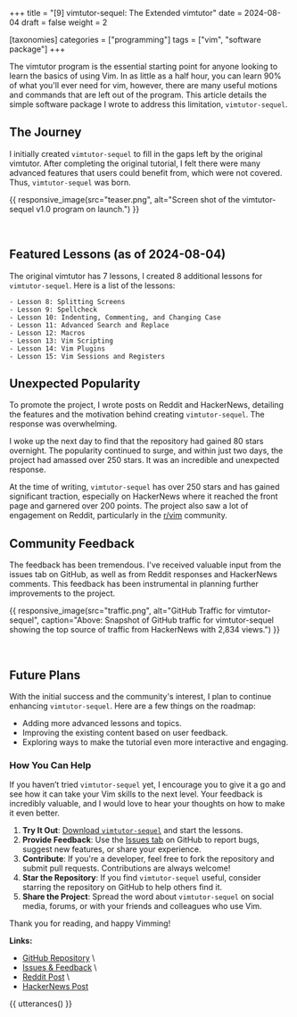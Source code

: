+++
title = "[9] vimtutor-sequel: The Extended vimtutor"
date = 2024-08-04
draft = false
weight = 2 

[taxonomies]
categories = ["programming"]
tags = ["vim", "software package"]
+++

The vimtutor program is the essential starting point for anyone looking to learn the basics of using Vim. In as little as a half hour, you can learn 90% of what you'll ever need for vim, however, there are many useful motions and commands that are left out of the program. This article details the simple software package I wrote to address this limitation, `vimtutor-sequel`.

<!-- more -->

## The Journey

I initially created `vimtutor-sequel` to fill in the gaps left by the original vimtutor. After completing the original tutorial, I felt there were many advanced features that users could benefit from, which were not covered. Thus, `vimtutor-sequel` was born.

{{ responsive_image(src="teaser.png", alt="Screen shot of the vimtutor-sequel v1.0 program on launch.") }}

<br>

## Featured Lessons (as of 2024-08-04)

The original vimtutor has 7 lessons, I created 8 additional lessons for `vimtutor-sequel`. Here is a list of the lessons:

```
- Lesson 8: Splitting Screens
- Lesson 9: Spellcheck
- Lesson 10: Indenting, Commenting, and Changing Case
- Lesson 11: Advanced Search and Replace
- Lesson 12: Macros
- Lesson 13: Vim Scripting
- Lesson 14: Vim Plugins
- Lesson 15: Vim Sessions and Registers
```

## Unexpected Popularity

To promote the project, I wrote posts on Reddit and HackerNews, detailing the features and the motivation behind creating `vimtutor-sequel`. The response was overwhelming.

I woke up the next day to find that the repository had gained 80 stars overnight. The popularity continued to surge, and within just two days, the project had amassed over 250 stars. It was an incredible and unexpected response.

At the time of writing, `vimtutor-sequel` has over 250 stars and has gained significant traction, especially on HackerNews where it reached the front page and garnered over 200 points. The project also saw a lot of engagement on Reddit, particularly in the [r/vim](https://www.reddit.com/r/vim/) community.

## Community Feedback

The feedback has been tremendous. I've received valuable input from the issues tab on GitHub, as well as from Reddit responses and HackerNews comments. This feedback has been instrumental in planning further improvements to the project.

{{ responsive_image(src="traffic.png", alt="GitHub Traffic for vimtutor-sequel", caption="Above: Snapshot of GitHub traffic for vimtutor-sequel showing the top source of traffic from HackerNews with 2,834 views.") }}

<br>

## Future Plans

With the initial success and the community's interest, I plan to continue enhancing `vimtutor-sequel`. Here are a few things on the roadmap:

- Adding more advanced lessons and topics.
- Improving the existing content based on user feedback.
- Exploring ways to make the tutorial even more interactive and engaging.

### How You Can Help

If you haven’t tried `vimtutor-sequel` yet, I encourage you to give it a go and see how it can take your Vim skills to the next level. Your feedback is incredibly valuable, and I would love to hear your thoughts on how to make it even better.

1. **Try It Out**: [Download `vimtutor-sequel`](https://github.com/micahkepe/vimtutor-sequel) and start the lessons.
2. **Provide Feedback**: Use the [Issues tab](https://github.com/micahkepe/vimtutor-sequel/issues) on GitHub to report bugs, suggest new features, or share your experience.
3. **Contribute**: If you're a developer, feel free to fork the repository and submit pull requests. Contributions are always welcome!
4. **Star the Repository**: If you find `vimtutor-sequel` useful, consider starring the repository on GitHub to help others find it.
5. **Share the Project**: Spread the word about `vimtutor-sequel` on social media, forums, or with your friends and colleagues who use Vim.

Thank you for reading, and happy Vimming!

**Links:**

- [GitHub Repository](https://github.com/micahkepe/vimtutor-sequel) \
- [Issues & Feedback](https://github.com/micahkepe/vimtutor-sequel/issues) \
- [Reddit Post](https://www.reddit.com/r/vim/comments/1eipuan/i_made_an_extended_version_of_vimtutor/) \
- [HackerNews Post](https://news.ycombinator.com/item?id=41144843)

{{ utterances() }}
